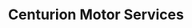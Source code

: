 ---
title: "Centurion Motor Services"
url: /cirencester/centurion-motor-services/
shop: car repair
---